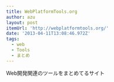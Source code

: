 ```yaml
---
title: WebPlatformTools.org
author: azu
layout: post
itemUrl: 'http://webplatformtools.org/'
date: '2013-04-11T13:08:46.972Z'
tags:
  - web
  - Tools
  - まとめ
---
```

Web開発関連のツールをまとめてるサイト
